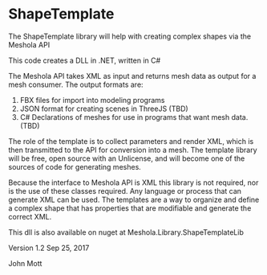 # ShapeTemplate
The ShapeTemplate library will help with creating complex shapes via the Meshola API

This code creates a DLL in .NET, written in C#

The Meshola API takes XML as input and returns mesh data as output for a mesh consumer. 
The output formats are:

1. FBX files for import into modeling programs
2. JSON format for creating scenes in ThreeJS   (TBD)
3. C# Declarations of meshes for use in programs that want mesh data. (TBD)

The role of the template is to collect parameters and render XML, which is then transmitted to the API for conversion into a mesh.
The template library will be free, open source with an Unlicense, and will become one of the sources of code for generating meshes.

Because the interface to Meshola API is XML this library is not required, nor is the use of these classes required. Any language
or process that can generate XML can be used. The templates are a way to organize and define a complex shape that has properties that are modifiable and generate the correct
XML. 

This dll is also available on nuget at Meshola.Library.ShapeTemplateLib 

Version 1.2 Sep 25, 2017

John Mott
